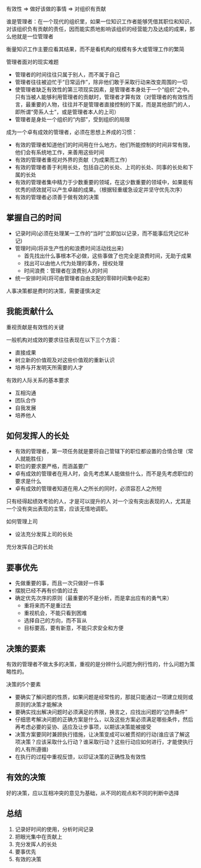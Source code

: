 
有效性 => 做好该做的事情 => 对组织有贡献

谁是管理者：在一个现代的组织里，如果一位知识工作者能够凭借其职位和知识，对该组织负有贡献的责任，因而能实质地影响该组织的经营能力及达成的成果，那么他就是一位管理者

衡量知识工作主要应看其结果，而不是看机构的规模有多大或管理工作的繁简

管理者面对的现实难题

- 管理者的时间往往只属于别人，而不属于自己
- 管理者往往被迫忙于“日常运作”，除非他们敢于采取行动来改变周围的一切
- 使管理者缺乏有效性的第三项现实因素，是管理者本身处于一个“组织”之中。只有当被人能够利用管理者的贡献时，管理者才算有效（对管理者的有效性而言，最重要的人物，往往并不是管理者直接控制的下属，而是其他部门的人，即所谓“旁系人士”，或是管理者本人的上司）
- 管理者是身处一个组织的“内部”，受到组织的局限

成为一个卓有成效的管理者，必须在思想上养成的习惯：

- 有效的管理者知道他们的时间用在什么地方。他们所能控制的时间非常有限，他们会有系统地工作，来善用这些时间
- 有效的管理者重视对外界的贡献（为成果而工作）
- 有效的管理者善于利用长处，包括自己的长处、上司的长处、同事的长处和下属的长处
- 有效的管理者集中精力于少数重要的领域，在这少数重要的领域中，如果能有优秀的绩效就可以产生卓越的成果。（根据轻重缓急设定并坚守优先次序）
- 有效的管理者必须善于做有效的决策

## 掌握自己的时间

- 记录时间(必须在处理某一工作的“当时”立即加以记录，而不能事后凭记忆补记)
- 管理时间(将非生产性的和浪费时间活动找出来)
  - 首先找出什么事根本不必做，这些事做了也完全是浪费时间，无助于成果
  - 找出可以由他人代为处理的事务，授权处理
  - 时间浪费：管理者在浪费别人的时间
- 统一安排时间(将可由管理者自由支配的零碎时间集中起来)

人事决策都是费时的决策，需要谨慎决定

## 我能贡献什么

重视贡献是有效性的关键

一般机构对成效的要求往往表现在以下三个方面：

- 直接成果
- 树立新的价值观及对这些价值观的重新认识
- 培养与开发明天所需要的人才

有效的人际关系的基本要求

- 互相沟通
- 团队合作
- 自我发展
- 培养他人

## 如何发挥人的长处

- 有效的管理者，第一项任务就是要将自己管辖下的职位都设置的合情合理（常人就能胜任）
- 职位的要求要严格，而涵盖要广
- 卓有成效的管理者在用人时，会先考虑某人能做些什么，而不是先考虑职位的要求是什么
- 卓有成效的管理者知道在用人之所长的同时，必须容忍人之所短

只有经得起绩效考验的人，才是可以提升的人
对一个没有突出表现的人，尤其是一个没有突出表现的主管，应该无情地调职。

如何管理上司

- 设法充分发挥上司的长处

充分发挥自己的长处

## 要事优先

- 先做重要的事，而且一次只做好一件事
- 摆脱已经不再有价值的过去
- 确定优先次序的原则（最重要的不是分析，而是拿出应有的勇气来）
  - 重将来而不是重过去
  - 重视机会，不能只看到困难
  - 选择自己的方向，而不盲从
  - 目标要高，要有新意，不能只求安全和方便

## 决策的要素

有效的管理者不做太多的决策，重视的是分辨什么问题为例行性的，什么问题为策略性的。

决策的5个要素

- 要确实了解问题的性质，如果问题是经常性的，那就只能通过一项建立规则或原则的决策才能解决
- 要确实找出解决问题时必须满足的界限，换言之，应找出问题的“边界条件”
- 仔细思考解决问题的正确方案是什么，以及这些方案必须满足哪些条件，然后再考虑必要的妥协、适应及让步事项，以期该决策能被接受
- 决策方案要同时兼顾执行措施，让决策变成可以被贯彻的行动(谁应该了解这项决策？应该采取什么行动？谁采取行动？这些行动应如何进行，才能使执行的人有所遵循)
- 在执行的过程中重视反馈，以印证决策的正确性及有效性

## 有效的决策

好的决策，应以互相冲突的意见为基础，从不同的观点和不同的判断中选择

## 总结

1. 记录好时间的使用，分析时间记录
2. 把眼光集中在贡献上
3. 充分发挥人的长处
4. 要事优先
5. 有效的决策

